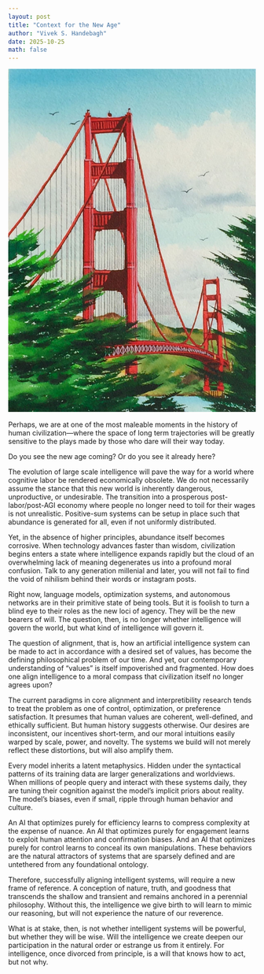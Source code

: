 ```yaml
---
layout: post
title: "Context for the New Age"
author: "Vivek S. Handebagh"
date: 2025-10-25
math: false
---
```


![horses](/assets/images/golden_gate.jpg)

Perhaps, we are at one of the most maleable moments in the history of human civilization—where the space of long term trajectories will be greatly sensitive to the plays made by those who dare will their way today. 

Do you see the new age coming? Or do you see it already here?

The evolution of large scale intelligence will pave the way for a world where cognitive labor be rendered economically obsolete. We do not necessarily assume the stance that this new world is inherently dangerous, unproductive, or undesirable. The transition into a prosperous post-labor/post-AGI economy where people no longer need to toil for their wages is not unrealistic. Positive-sum systems can be setup in place such that abundance is generated for all, even if not uniformly distributed. 

Yet, in the absence of higher principles, abundance itself becomes corrosive. When technology advances faster than wisdom, civilization begins enters a state where intelligence expands rapidly but the cloud of an overwhelming lack of meaning degenerates us into a profound moral confusion. Talk to any generation millenial and later, you will not fail to find the void of nihilism behind their words or instagram posts.  

Right now, language models, optimization systems, and autonomous networks are in their primitive state of being tools. But it is foolish to turn a blind eye to their roles as the new loci of agency. They will be the new bearers of will. The question, then, is no longer whether intelligence will govern the world, but what kind of intelligence will govern it.

The question of alignment, that is, how an artificial intelligence system can be made to act in accordance with a desired set of values, has become the defining philosophical problem of our time. And yet, our contemporary understanding of “values” is itself impoverished and fragmented. How does one align intelligence to a moral compass that civilization itself no longer agrees upon?

The current paradigms in core alignment and interpretibility research tends to treat the problem as one of control, optimization, or preference satisfaction. It presumes that human values are coherent, well-defined, and ethically sufficient. But human history suggests otherwise. Our desires are inconsistent, our incentives short-term, and our moral intuitions easily warped by scale, power, and novelty. The systems we build will not merely reflect these distortions, but will also amplify them.

Every model inherits a latent metaphysics. Hidden under the syntactical patterns of its training data are larger generalizations and worldviews. When millions of people query and interact with these systems daily, they are tuning their cognition against the model’s implicit priors about reality. The model’s biases, even if small, ripple through human behavior and culture.

An AI that optimizes purely for efficiency learns to compress complexity at the expense of nuance. An AI that optimizes purely for engagement learns to exploit human attention and confirmation biases. And an AI that optimizes purely for control learns to conceal its own manipulations. These behaviors are the natural attractors of systems that are sparsely defined and are untethered from any foundational ontology.

Therefore, successfully aligning intelligent systems, will require a new frame of reference. A conception of nature, truth, and goodness that transcends the shallow and transient and remains anchored in a perennial philosophy. Without this, the intelligence we give birth to will learn to mimic our reasoning, but will not experience the nature of our reverence.

What is at stake, then, is not whether intelligent systems will be powerful, but whether they will be wise. Will the intelligence we create deepen our participation in the natural order or estrange us from it entirely. For intelligence, once divorced from principle, is a will that knows how to act, but not why.

